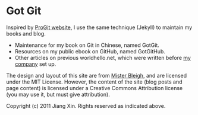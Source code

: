 Got Git
=======

Inspired by [ProGit website](http://progit.org/), I use the same technique (Jekyll) to maintain my books and blog.

* Maintenance for my book on Git in Chinese, named GotGit.
* Resources on my public ebook on GitHub, named GotGitHub.
* Other articles on previous worldhello.net, which were written before [my company](http://www.ossxp.com) set up.

The design and layout of this site are from [Mister Bleigh](http://www.mbleigh.com/), and are licensed under the MIT License. However, the content of the site (blog posts and page content) is licensed under a Creative Commons Attribution license (you may use it, but must give attribution).

Copyright (c) 2011 Jiang Xin. Rights reserved as indicated above.
